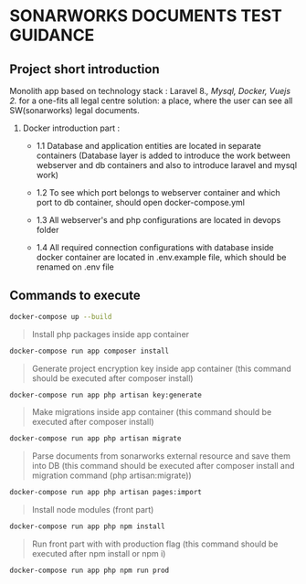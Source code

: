 # SONARWORKS DOCUMENTS TEST GUIDANCE

## Project short introduction

Monolith app based on technology stack : Laravel 8.*, Mysql, Docker, Vuejs 2.* for a one-fits all legal centre solution: a place, where the user can see all SW(sonarworks) legal documents. 

1. Docker introduction part :

	* 1.1 Database and application entities are located in separate containers (Database layer is added to introduce the work between webserver and db containers and also to introduce laravel and mysql work)
	
	* 1.2 To see which port belongs to webserver container and which port to db container, should open docker-compose.yml
	
	* 1.3 All webserver's and php configurations are located in devops folder
	
	* 1.4 All required connection configurations with database inside docker container are located in .env.example file, which should be renamed on .env file
	
 
## Commands to execute
```sh
docker-compose up --build
```
> Install php packages inside app container
```sh
docker-compose run app composer install
```
> Generate project encryption key inside app container (this command should be executed after composer install)
```sh
docker-compose run app php artisan key:generate
```
> Make migrations inside app container (this command should be executed after composer install)
```sh
docker-compose run app php artisan migrate
```

> Parse documents from sonarworks external resource and save them into DB 
> (this command should be executed after composer install and migration command (php artisan:migrate))
```sh
docker-compose run app php artisan pages:import
```

> Install node modules (front part)
```sh
docker-compose run app php npm install
```

> Run front part with with production flag (this command should be executed after npm install or npm i)
```sh
docker-compose run app php npm run prod
```
